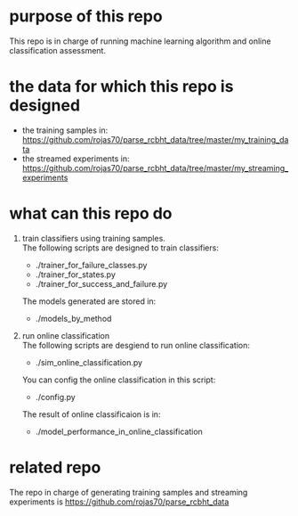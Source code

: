 # purpose of this repo
This repo is in charge of running machine learning algorithm and online classification assessment.

# the data for which this repo is designed
* the training samples in: https://github.com/rojas70/parse_rcbht_data/tree/master/my_training_data
* the streamed experiments in: https://github.com/rojas70/parse_rcbht_data/tree/master/my_streaming_experiments


# what can this repo do
1. train classifiers using training samples.  
    The following scripts are designed to train classifiers:
    * ./trainer_for_failure_classes.py
    * ./trainer_for_states.py
    * ./trainer_for_success_and_failure.py

    The models generated are stored in:
    * ./models_by_method

1. run online classification  
    The following scripts are desgiend to run online classification:
    * ./sim_online_classification.py

    You can config the online classification in this script:
    * ./config.py

    The result of online classificaion is in:
    * ./model_performance_in_online_classification


# related repo
The repo in charge of generating training samples and streaming experiments is https://github.com/rojas70/parse_rcbht_data

